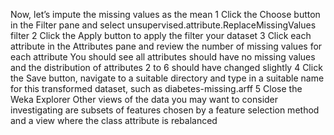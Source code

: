 
Now, let’s impute the missing values as the mean
1 Click the Choose button in the Filter pane and select unsupervised.attribute.ReplaceMissingValues
filter
2 Click the Apply button to apply the filter your dataset
3 Click each attribute in the Attributes pane and review the number of missing values
for each attribute You should see all attributes should have no missing values and the
distribution of attributes 2 to 6 should have changed slightly
4 Click the Save button, navigate to a suitable directory and type in a suitable name for
this transformed dataset, such as diabetes-missing.arff
5 Close the Weka Explorer
Other views of the data you may want to consider investigating are subsets of features chosen
by a feature selection method and a view where the class attribute is rebalanced